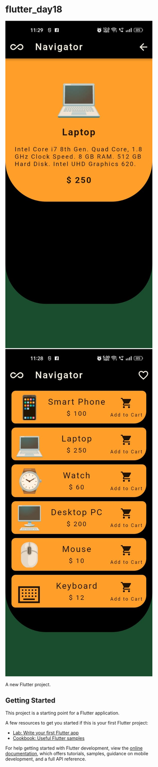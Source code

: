 # flutter_day18
![logo](https://github.com/theAkHilsarkar18/flutter_day18/blob/master/WhatsApp%20Image%202023-01-02%20at%2011.31.48%20PM%20(1).jpeg)
![logo](https://github.com/theAkHilsarkar18/flutter_day18/blob/master/WhatsApp%20Image%202023-01-02%20at%2011.31.48%20PM.jpeg)

A new Flutter project.

## Getting Started

This project is a starting point for a Flutter application.

A few resources to get you started if this is your first Flutter project:

- [Lab: Write your first Flutter app](https://docs.flutter.dev/get-started/codelab)
- [Cookbook: Useful Flutter samples](https://docs.flutter.dev/cookbook)

For help getting started with Flutter development, view the
[online documentation](https://docs.flutter.dev/), which offers tutorials,
samples, guidance on mobile development, and a full API reference.
